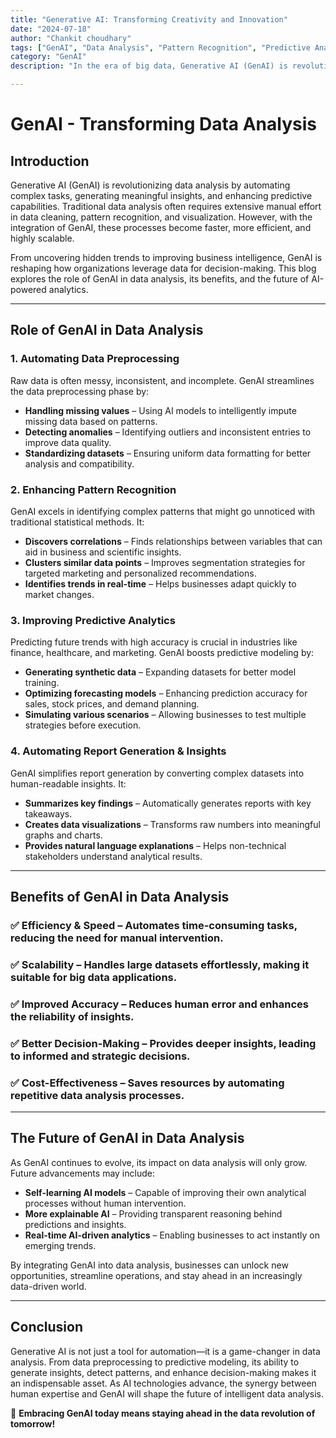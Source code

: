 ```yaml
---
title: "Generative AI: Transforming Creativity and Innovation"
date: "2024-07-18"
author: "Chankit choudhary"
tags: ["GenAI", "Data Analysis", "Pattern Recognition", "Predictive Analytics", "Automation"]
category: "GenAI"
description: "In the era of big data, Generative AI (GenAI) is revolutionizing data analysis by automating complex processes, generating insights, and enhancing decision-making. This blog explores how GenAI transforms raw data into meaningful narratives, automates report generation, and assists in predictive analytics. From leveraging LLMs (Large Language Models) for data exploration to using AI-powered visualization tools, we’ll dive into practical applications, benefits, and challenges of GenAI in data analysis."

---
```



# **GenAI - Transforming Data Analysis**  

## **Introduction**  
Generative AI (GenAI) is revolutionizing data analysis by automating complex tasks, generating meaningful insights, and enhancing predictive capabilities. Traditional data analysis often requires extensive manual effort in data cleaning, pattern recognition, and visualization. However, with the integration of GenAI, these processes become faster, more efficient, and highly scalable.  

From uncovering hidden trends to improving business intelligence, GenAI is reshaping how organizations leverage data for decision-making. This blog explores the role of GenAI in data analysis, its benefits, and the future of AI-powered analytics.  

---  

## **Role of GenAI in Data Analysis**  

### **1. Automating Data Preprocessing**  
Raw data is often messy, inconsistent, and incomplete. GenAI streamlines the data preprocessing phase by:  
- **Handling missing values** – Using AI models to intelligently impute missing data based on patterns.  
- **Detecting anomalies** – Identifying outliers and inconsistent entries to improve data quality.  
- **Standardizing datasets** – Ensuring uniform data formatting for better analysis and compatibility.  

### **2. Enhancing Pattern Recognition**  
GenAI excels in identifying complex patterns that might go unnoticed with traditional statistical methods. It:  
- **Discovers correlations** – Finds relationships between variables that can aid in business and scientific insights.  
- **Clusters similar data points** – Improves segmentation strategies for targeted marketing and personalized recommendations.  
- **Identifies trends in real-time** – Helps businesses adapt quickly to market changes.  

### **3. Improving Predictive Analytics**  
Predicting future trends with high accuracy is crucial in industries like finance, healthcare, and marketing. GenAI boosts predictive modeling by:  
- **Generating synthetic data** – Expanding datasets for better model training.  
- **Optimizing forecasting models** – Enhancing prediction accuracy for sales, stock prices, and demand planning.  
- **Simulating various scenarios** – Allowing businesses to test multiple strategies before execution.  

### **4. Automating Report Generation & Insights**  
GenAI simplifies report generation by converting complex datasets into human-readable insights. It:  
- **Summarizes key findings** – Automatically generates reports with key takeaways.  
- **Creates data visualizations** – Transforms raw numbers into meaningful graphs and charts.  
- **Provides natural language explanations** – Helps non-technical stakeholders understand analytical results.  

---  

## **Benefits of GenAI in Data Analysis**  
### ✅ **Efficiency & Speed** – Automates time-consuming tasks, reducing the need for manual intervention.  
### ✅ **Scalability** – Handles large datasets effortlessly, making it suitable for big data applications.  
### ✅ **Improved Accuracy** – Reduces human error and enhances the reliability of insights.  
### ✅ **Better Decision-Making** – Provides deeper insights, leading to informed and strategic decisions.  
### ✅ **Cost-Effectiveness** – Saves resources by automating repetitive data analysis processes.  

---  

## **The Future of GenAI in Data Analysis**  
As GenAI continues to evolve, its impact on data analysis will only grow. Future advancements may include:  
- **Self-learning AI models** – Capable of improving their own analytical processes without human intervention.  
- **More explainable AI** – Providing transparent reasoning behind predictions and insights.  
- **Real-time AI-driven analytics** – Enabling businesses to act instantly on emerging trends.  

By integrating GenAI into data analysis, businesses can unlock new opportunities, streamline operations, and stay ahead in an increasingly data-driven world.  

---  

## **Conclusion**  
Generative AI is not just a tool for automation—it is a game-changer in data analysis. From data preprocessing to predictive modeling, its ability to generate insights, detect patterns, and enhance decision-making makes it an indispensable asset. As AI technologies advance, the synergy between human expertise and GenAI will shape the future of intelligent data analysis.  

🚀 **Embracing GenAI today means staying ahead in the data revolution of tomorrow!**  
